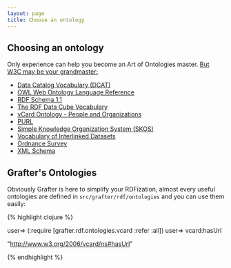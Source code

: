 ```yaml
---
layout: page
title: Choose an ontology
---
```


## Choosing an ontology

Only experience can help you become an Art of Ontologies master. [But W3C may be your grandmaster:](http://www.w3.org/standards/semanticweb/ontology)

- [Data Catalog Vocabulary (DCAT)](http://www.w3.org/TR/vocab-dcat/)
- [OWL Web Ontology Language Reference](http://www.w3.org/TR/owl-ref/)
- [RDF Schema 1.1](http://www.w3.org/TR/rdf-schema/)
- [The RDF Data Cube Vocabulary](http://www.w3.org/TR/vocab-data-cube/)
- [vCard Ontology - People and Organizations](http://www.w3.org/TR/vcard-rdf/)
- [PURL](http://purl.org/docs/index.html)
- [Simple Knowledge Organization System (SKOS)](http://www.w3.org/2009/08/skos-reference/skos.html)
- [Vocabulary of Interlinked Datasets](http://vocab.deri.ie/void)
- [Ordnance Survey](http://data.ordnancesurvey.co.uk/ontology/)
- [XML Schema](http://www.w3.org/2001/XMLSchema)

## Grafter's Ontologies

Obviously Grafter is here to simplify your RDFization, almost every useful ontologies are defined in <code>src/grafter/rdf/ontologies</code> and you can use them easily:

{% highlight clojure %}

user=> (:require [grafter.rdf.ontologies.vcard :refer :all])
user=> vcard:hasUrl

"http://www.w3.org/2006/vcard/ns#hasUrl"

{% endhighlight %}


